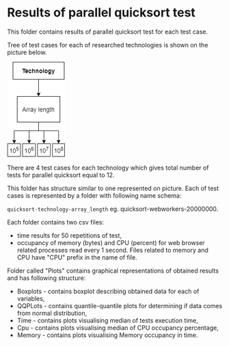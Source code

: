 # Results of parallel quicksort test

This folder contains results of parallel quicksort test for each test case. 

Tree of test cases for each of researched technologies is shown on the picture below. 

![quicksort-tree](quicksort-test-cases.png)

There are 4 test cases for each technology which gives total number of tests for parallel quicksort equal to 12.

This folder has structure similar to one represented on picture. 
Each of test cases is represented by a folder with following name schema: 

`quicksort-technology-array_length`
eg. quicksort-webworkers-20000000. 

Each folder contains two csv files: 

* time results for 50 repetitions of test,
* occupancy of memory (bytes) and CPU (percent) for web browser related processes read every 1 second. 
Files related to memory and CPU have "CPU" prefix in the name of file. 

Folder called "Plots" contains graphical representations of obtained results and has following structure: 

* Boxplots - contains boxplot describing obtained data for each of variables, 
* QQPLots - contains quantile-quantile plots for determining if data comes from normal distribution, 
* Time - contains plots visualising median of tests execution time, 
* Cpu - contains plots visualising median of CPU occupancy percentage, 
* Memory - contains plots visualising Memory occupancy in time. 